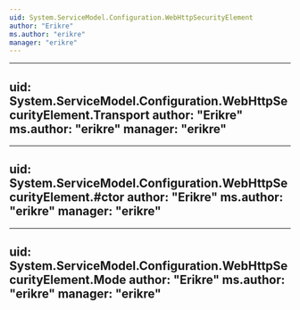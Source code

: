 ```yaml
---
uid: System.ServiceModel.Configuration.WebHttpSecurityElement
author: "Erikre"
ms.author: "erikre"
manager: "erikre"
---
```


---
uid: System.ServiceModel.Configuration.WebHttpSecurityElement.Transport
author: "Erikre"
ms.author: "erikre"
manager: "erikre"
---

---
uid: System.ServiceModel.Configuration.WebHttpSecurityElement.#ctor
author: "Erikre"
ms.author: "erikre"
manager: "erikre"
---

---
uid: System.ServiceModel.Configuration.WebHttpSecurityElement.Mode
author: "Erikre"
ms.author: "erikre"
manager: "erikre"
---

